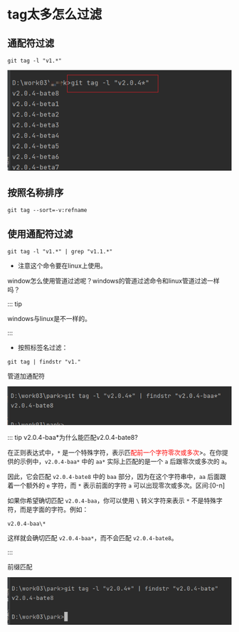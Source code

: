 # tag太多怎么过滤

## 通配符过滤

```shell
git tag -l "v1.*"
```

![image-20231219181422089](10tag太多怎么过滤.assets/image-20231219181422089.png)

## 按照名称排序

```shell
git tag --sort=-v:refname
```

## 使用通配符过滤

```shell
git tag -l "v1.*" | grep "v1.1.*"
```

- 注意这个命令要在linux上使用。

window怎么使用管道过滤呢？windows的管道过滤命令和linux管道过滤一样吗？

::: tip 

windows与linux是不一样的。

:::

- 按照标签名过滤：

```
git tag | findstr "v1."
```

管道加通配符



![image-20231219182044399](10tag太多怎么过滤.assets/image-20231219182044399.png)

::: tip v2.0.4-baa*为什么能匹配v2.0.4-bate8?

在正则表达式中，`*` 是一个特殊字符，表示匹<font color="red">配前一个字符零次或多次</font>>。在你提供的示例中，`v2.0.4-baa*` 中的 `aa*` 实际上匹配的是一个 `a` 后跟零次或多次的 `a`。

因此，它会匹配 `v2.0.4-bate8` 中的 `baa` 部分，因为在这个字符串中，`aa` 后面跟着一个额外的 `e` 字符，而 `*` 表示前面的字符 `a` 可以出现零次或多次。区间:[0-n]

如果你希望确切匹配 `v2.0.4-baa`，你可以使用 `\` 转义字符来表示 `*` 不是特殊字符，而是字面的字符。例如：

```shell
v2.0.4-baa\*
```

这样就会确切匹配 `v2.0.4-baa*`，而不会匹配 `v2.0.4-bate8`。

:::

前缀匹配

![image-20231219182106056](10tag太多怎么过滤.assets/image-20231219182106056.png)

